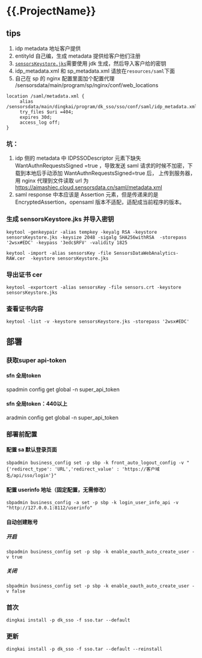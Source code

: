 # {{.ProjectName}}

## tips

1. idp metadata 地址客户提供
2. entityId 自己编，生成 metadata 提供给客户他们注册
3. [`sensorsKeystore.jks`](src/main/resources/saml/sensorsKeystore.jks)需要使用 jdk 生成，然后导入客户给的密钥
4. idp_metadata.xml 和 sp_metadata.xml 请放在`resources/saml`下面
5. 自己在 sp 的 nginx 配置里面加个配置代理 /sensorsdata/main/program/sp/nginx/conf/web_locations

```nginx
location /saml/metadata.xml {
     alias /sensorsdata/main/dingkai/program/dk_sso/sso/conf/saml/idp_metadata.xml;
     try_files $uri =404;
     expires 30d;
     access_log off;
}
```

### 坑：

1. idp 侧的 metadata 中 IDPSSODescriptor 元素下缺失 WantAuthnRequestsSigned =true
   ，导致发送 saml 请求的时候不加密，下载到本地后手动添加 WantAuthnRequestsSigned=true 后，
   上传到服务器，用 nginx 代理到文件读取 url 为 https://aimashiec.cloud.sensorsdata.cn/saml/metadata.xml
2. saml response 中本应该是 Assertion 元素，但是传递来的是 EncryptedAssertion，opensaml 版本不适配，适配成当前程序的版本。

### 生成 sensorsKeystore.jks 并导入密钥

```shell
keytool -genkeypair -alias tempkey -keyalg RSA -keystore sensorsKeystore.jks -keysize 2048 -sigalg SHA256withRSA  -storepass '2wsx#EDC' -keypass '3edc$RFV' -validity 1825

keytool -import -alias sensorsKey -file SensorsDataWebAnalytics-RAW.cer  -keystore sensorsKeystore.jks
```

### 导出证书 cer

```shell
keytool -exportcert -alias sensorsKey -file sensors.crt -keystore sensorsKeystore.jks
```

### 查看证书内容

```shell
keytool -list -v -keystore sensorsKeystore.jks -storepass '2wsx#EDC'

```

## 部署

### 获取super api-token

#### sfn 全局token

spadmin config get global -n super_api_token

#### sfn 全局token：440以上

aradmin config get global -n super_api_token

### 部署前配置

#### 配置 sa 默认登录页面

```shell
sbpadmin business_config set -p sbp -k front_auto_logout_config -v "{'redirect_type': 'URL','redirect_value' : 'https://客户域名/api/sso/login'}"
```

#### 配置 userinfo 地址（固定配置，无需修改）

```shell
sbpadmin business_config -a set -p sbp -k login_user_info_api -v  "http://127.0.0.1:8112/userinfo"
```

#### 自动创建账号

##### 开启

```shell
sbpadmin business_config set -p sbp -k enable_oauth_auto_create_user -v true
```

##### 关闭

```shell
sbpadmin business_config set -p sbp -k enable_oauth_auto_create_user -v false
```

### 首次

```shell
dingkai install -p dk_sso -f sso.tar --default

```

### 更新

```shell
dingkai install -p dk_sso -f sso.tar --default --reinstall
```
